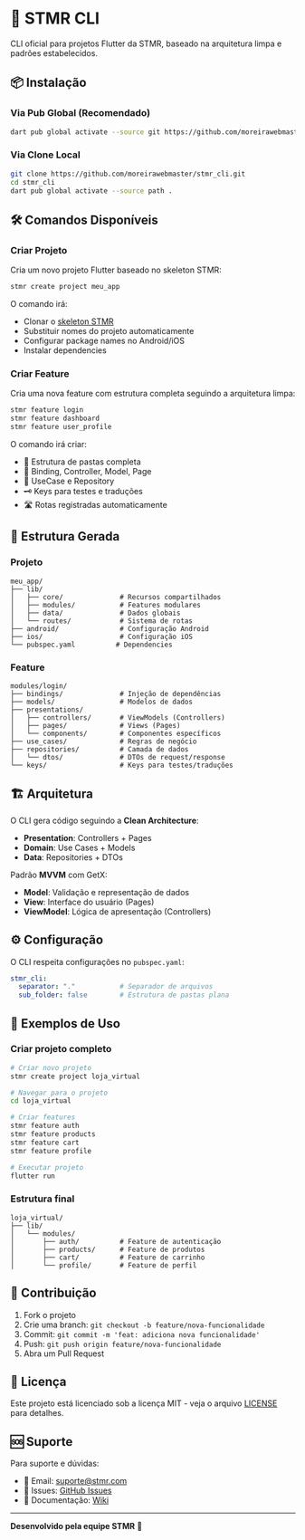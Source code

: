 # 🚀 STMR CLI

CLI oficial para projetos Flutter da STMR, baseado na arquitetura limpa e padrões estabelecidos.

## 📦 Instalação

### Via Pub Global (Recomendado)

```bash
dart pub global activate --source git https://github.com/moreirawebmaster/stmr_cli.git
```

### Via Clone Local

```bash
git clone https://github.com/moreirawebmaster/stmr_cli.git
cd stmr_cli
dart pub global activate --source path .
```

## 🛠️ Comandos Disponíveis

### Criar Projeto

Cria um novo projeto Flutter baseado no skeleton STMR:

```bash
stmr create project meu_app
```

O comando irá:
- Clonar o [skeleton STMR](https://github.com/moreirawebmaster/skeleton.git)
- Substituir nomes do projeto automaticamente
- Configurar package names no Android/iOS
- Instalar dependencies

### Criar Feature

Cria uma nova feature com estrutura completa seguindo a arquitetura limpa:

```bash
stmr feature login
stmr feature dashboard
stmr feature user_profile
```

O comando irá criar:
- 📁 Estrutura de pastas completa
- 📄 Binding, Controller, Model, Page
- 🔧 UseCase e Repository
- 🗝️ Keys para testes e traduções
- 🛣️ Rotas registradas automaticamente

## 📁 Estrutura Gerada

### Projeto

```
meu_app/
├── lib/
│   ├── core/              # Recursos compartilhados
│   ├── modules/           # Features modulares
│   ├── data/              # Dados globais
│   └── routes/            # Sistema de rotas
├── android/               # Configuração Android
├── ios/                   # Configuração iOS
└── pubspec.yaml          # Dependencies
```

### Feature

```
modules/login/
├── bindings/              # Injeção de dependências
├── models/                # Modelos de dados
├── presentations/         
│   ├── controllers/       # ViewModels (Controllers)
│   ├── pages/             # Views (Pages)
│   └── components/        # Componentes específicos
├── use_cases/             # Regras de negócio
├── repositories/          # Camada de dados
│   └── dtos/              # DTOs de request/response
└── keys/                  # Keys para testes/traduções
```

## 🏗️ Arquitetura

O CLI gera código seguindo a **Clean Architecture**:

- **Presentation**: Controllers + Pages
- **Domain**: Use Cases + Models  
- **Data**: Repositories + DTOs

Padrão **MVVM** com GetX:
- **Model**: Validação e representação de dados
- **View**: Interface do usuário (Pages)
- **ViewModel**: Lógica de apresentação (Controllers)

## ⚙️ Configuração

O CLI respeita configurações no `pubspec.yaml`:

```yaml
stmr_cli:
  separator: "."           # Separador de arquivos
  sub_folder: false        # Estrutura de pastas plana
```

## 🧪 Exemplos de Uso

### Criar projeto completo

```bash
# Criar novo projeto
stmr create project loja_virtual

# Navegar para o projeto
cd loja_virtual

# Criar features
stmr feature auth
stmr feature products
stmr feature cart
stmr feature profile

# Executar projeto
flutter run
```

### Estrutura final

```
loja_virtual/
├── lib/
│   └── modules/
│       ├── auth/          # Feature de autenticação
│       ├── products/      # Feature de produtos
│       ├── cart/          # Feature de carrinho
│       └── profile/       # Feature de perfil
```

## 🤝 Contribuição

1. Fork o projeto
2. Crie uma branch: `git checkout -b feature/nova-funcionalidade`
3. Commit: `git commit -m 'feat: adiciona nova funcionalidade'`
4. Push: `git push origin feature/nova-funcionalidade`
5. Abra um Pull Request

## 📝 Licença

Este projeto está licenciado sob a licença MIT - veja o arquivo [LICENSE](LICENSE) para detalhes.

## 🆘 Suporte

Para suporte e dúvidas:
- 📧 Email: suporte@stmr.com
- 🐛 Issues: [GitHub Issues](https://github.com/moreirawebmaster/stmr_cli/issues)
- 📖 Documentação: [Wiki](https://github.com/moreirawebmaster/stmr_cli/wiki)

---

**Desenvolvido pela equipe STMR** 🚀 